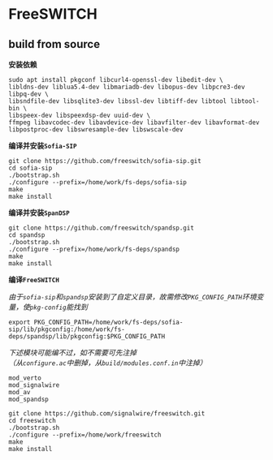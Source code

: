 # FreeSWITCH

## build from source

**安装依赖**

```
sudo apt install pkgconf libcurl4-openssl-dev libedit-dev \
libldns-dev liblua5.4-dev libmariadb-dev libopus-dev libpcre3-dev libpq-dev \
libsndfile-dev libsqlite3-dev libssl-dev libtiff-dev libtool libtool-bin \
libspeex-dev libspeexdsp-dev uuid-dev \
ffmpeg libavcodec-dev libavdevice-dev libavfilter-dev libavformat-dev libpostproc-dev libswresample-dev libswscale-dev
```

**编译并安装`Sofia-SIP`**

```
git clone https://github.com/freeswitch/sofia-sip.git
cd sofia-sip
./bootstrap.sh
./configure --prefix=/home/work/fs-deps/sofia-sip
make
make install
```

**编译并安装`SpanDSP`**

```
git clone https://github.com/freeswitch/spandsp.git
cd spandsp
./bootstrap.sh
./configure --prefix=/home/work/fs-deps/spandsp
make
make install
```

**编译`FreeSWITCH`**

*由于`sofia-sip`和`spandsp`安装到了自定义目录，故需修改`PKG_CONFIG_PATH`环境变量，使`pkg-config`能找到*
```
export PKG_CONFIG_PATH=/home/work/fs-deps/sofia-sip/lib/pkgconfig:/home/work/fs-deps/spandsp/lib/pkgconfig:$PKG_CONFIG_PATH
```

*下述模块可能编不过，如不需要可先注掉</br>
（从`configure.ac`中删掉，从`build/modules.conf.in`中注掉）*
```
mod_verto
mod_signalwire
mod_av
mod_spandsp
```

```
git clone https://github.com/signalwire/freeswitch.git
cd freeswitch
./bootstrap.sh
./configure --prefix=/home/work/freeswitch
make
make install
```
